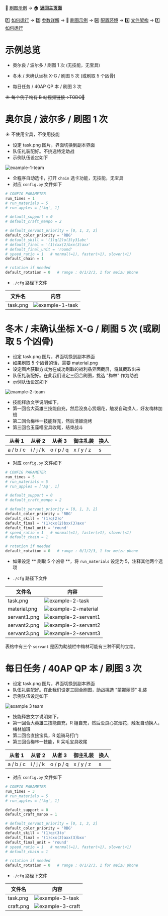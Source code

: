 📙 [刷图示例](https://github.com/airbirdx/fgo-auto-run/blob/master/wiki/example.md) → :house: **[返回主页面](https://github.com/airbirdx/fgo-auto-run)**

1️⃣ [如何运行](https://github.com/airbirdx/fgo-auto-run/blob/master/wiki/howtorun.md) → 2️⃣ [参数详解](https://github.com/airbirdx/fgo-auto-run/blob/master/wiki/parameter.md) → 📙 [刷图示例](https://github.com/airbirdx/fgo-auto-run/blob/master/wiki/example.md) → :four: [配置环境](https://github.com/airbirdx/fgo-auto-run/blob/master/wiki/environment.md) → :five: [文件架构](https://github.com/airbirdx/fgo-auto-run/blob/master/wiki/architecture.md) → 1️⃣ [如何运行](https://github.com/airbirdx/fgo-auto-run/blob/master/wiki/howtorun.md)

# 示例总览

* 奥尔良 / 波尔多 / 刷图 1 次 (无技能，无宝具)

* 冬木 / 未确认坐标 X-G / 刷图 5 次 (或刷取 5 个凶骨)

* 每日任务 / 40AP QP 本 / 刷图 3 次

~~☀️ 每个例子均有 B 站视频链接→TODO🌌~~

# 奥尔良 / 波尔多 / 刷图 1 次

:sunny: 不使用宝具，不使用技能

* 设定 task.png 图片，界面切换到副本界面
* 队伍礼装配好。不挑选特定助战
* 示例队伍设定如下

![example-1-team](https://github.com/airbirdx/fgo-auto-run/blob/master/wiki/media/ex1_team.png)

* 全程序自动选卡，打开 `chain` 选卡功能，无技能，无宝具
* 对应 `config.py` 文件如下

```python
# CONFIG PARAMETER
run_times = 1
# run_materials = 5
# run_apples = ['Ag', 1]

# default_support = 0
# default_craft_manpo = 2

# default_servant_priority = [0, 1, 3, 2]
default_color_priority = 'RBG'
# default_skill = '(1)q(2)o(3)y31abc'
# default_final = '(1)cxx(2)bxx(3)axx'
# default_final_unit = 'round'
# speed_ratio = 1   # normal(=1), faster(>1), slower(<1)
default_chain = 1

# rotation if needed
default_rotation = 0   # range : 0/1/2/3, 1 for meizu phone
```

* `./cfg` 路径下文件

| 文件名   | 内容                |
| -------- | ------------------- |
| task.png | ![example-1-task](https://github.com/airbirdx/fgo-auto-run/blob/master/wiki/media/ex1_task.png) |

# 冬木 / 未确认坐标 X-G / 刷图 5 次 (或刷取 5 个凶骨)

* 设定 task.png 图片，界面切换到副本界面
* 如果刷取 5 个凶骨的话，需要 material.png
* 设定图片获取方式为在成功刷取的战利品界面截屏，将其截取出来
* 队伍礼装配好。在此我们设定三回合刷图，挑选 "梅林" 作为助战
* 示例队伍设定如下

![example-2-team](https://github.com/airbirdx/fgo-auto-run/blob/master/wiki/media/ex2_team.png)

* 技能释放文字说明如下，
* 第一回合大英雄三技能自充，然后没良心赏烟花，触发自动换人，好友梅林加班
* 第二回合梅林一技能群充，然后清姬烧烤
* 第三回合玉藻喵宝具收尾，结束战斗

| 从者 1     | 从者 2    | 从者 3     | 御主礼装  | 换人 |
| --------- | --------- | --------- | --------- | ---- |
| a / b / c | i / j / k | o / p / q | x / y / z | s    |

* 对应 `config.py` 文件如下

```python
# CONFIG PARAMETER
run_times = 5
# run_materials = 5
# run_apples = ['Ag', 1]

# default_support = 0
# default_craft_manpo = 2

# default_servant_priority = [0, 1, 3, 2]
default_color_priority = 'RBG'
default_skill = '(1)q(2)o'
default_final = '(1)cxx(2)bxx(3)axx'
default_final_unit = 'round'
# speed_ratio = 1   # normal(=1), faster(>1), slower(<1)
# default_chain = 1

# rotation if needed
default_rotation = 0   # range : 0/1/2/3, 1 for meizu phone
```

* 如果设定 ** 刷取 5 个凶骨 **，将 `run_materials` 设定为 5，注释其他两个选项

* `./cfg` 路径下文件

| 文件名       | 内容                                                         |
| ------------ | ------------------------------------------------------------ |
| task.png     | ![example-2-task](https://github.com/airbirdx/fgo-auto-run/blob/master/wiki/media/ex2_task.png) |
| material.png | ![example-2-material](https://github.com/airbirdx/fgo-auto-run/blob/master/wiki/media/ex2_material.png) |
| servant1.png | ![example-2-servant1](https://github.com/airbirdx/fgo-auto-run/blob/master/wiki/media/ex2_servant1.png) |
| servant2.png | ![example-2-servant2](https://github.com/airbirdx/fgo-auto-run/blob/master/wiki/media/ex2_servant2.png) |
| servant3.png | ![example-2-servant3](https://github.com/airbirdx/fgo-auto-run/blob/master/wiki/media/ex2_servant3.png) |

表格中有三个 `servant` 是因为助战栏中梅林可能有三种不同的立绘。

# 每日任务 / 40AP QP 本 / 刷图 3 次

* 设定 task.png 图片，界面切换到副本界面
* 队伍礼装配好。在此我们设定三回合刷图，助战挑选 "蒙娜丽莎" 礼装
* 示例队伍设定如下

![example 3 team](https://github.com/airbirdx/fgo-auto-run/blob/master/wiki/media/ex3_team.png)

* 技能释放文字说明如下，
* 第一回合大英雄三技能自充，R 姐自充，然后没良心赏烟花，触发自动换人，梅林加班
* 第二回合直接宝具，R 姐骑马打门
* 第三回合梅林一技能，R 呆毛宝具收尾

| 从者 1     | 从者 2    | 从者 3     | 御主礼装  | 换人 |
| --------- | --------- | --------- | --------- | ---- |
| a / b / c | i / j / k | o / p / q | x / y / z | s    |

* 对应 `config.py` 文件如下

```python
# CONFIG PARAMETER
run_times = 3
# run_materials = 5
# run_apples = ['Ag', 1]

default_support = 0
default_craft_manpo = 1

# default_servant_priority = [0, 1, 3, 2]
default_color_priority = 'RBG'
default_skill = '(1)qc(3)o'
default_final = '(1)cxx(2)axx(3)bxx'
default_final_unit = 'round'
# speed_ratio = 1   # normal(=1), faster(>1), slower(<1)
# default_chain = 1

# rotation if needed
default_rotation = 0   # range : 0/1/2/3, 1 for meizu phone
```

* `./cfg` 路径下文件

| 文件名    | 内容                                                         |
| --------- | ------------------------------------------------------------ |
| task.png  | ![example-3-task](https://github.com/airbirdx/fgo-auto-run/blob/master/wiki/media/ex3_task.png) |
| craft.png | ![example-3-craft](https://github.com/airbirdx/fgo-auto-run/blob/master/wiki/media/ex3_craft.png) |






